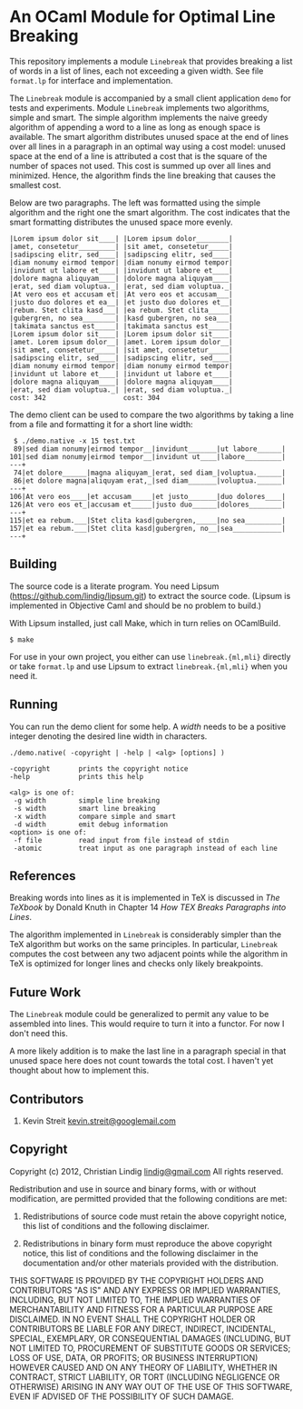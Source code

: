 
# An OCaml Module for Optimal Line Breaking 

This repository implements a module `Linebreak` that provides
breaking a list of words in a list of lines, each not exceeding 
a given width. See file `format.lp` for interface and implementation.

The `Linebreak` module is accompanied by a small client application `demo`
for tests and experiments. Module `Linebreak` implements two algorithms,
simple and smart. The simple algorithm implements the naive greedy
algorithm of appending a word to a line as long as enough space is
available. The smart algorithm distributes unused space at the end of lines
over all lines in a paragraph in an optimal way using a cost model: unused
space at the end of a line is attributed a cost that is the square of the
number of spaces not used. This cost is summed up over all lines and
minimized. Hence, the algorithm finds the line breaking that causes the
smallest cost.

Below are two paragraphs. The left was formatted using the simple
algorithm and the right one the smart algorithm. The cost indicates
that the smart formatting distributes the unused space more evenly.

    |Lorem ipsum dolor sit____| |Lorem ipsum dolor________|
    |amet, consetetur_________| |sit amet, consetetur_____|
    |sadipscing elitr, sed____| |sadipscing elitr, sed____|
    |diam nonumy eirmod tempor| |diam nonumy eirmod tempor|
    |invidunt ut labore et____| |invidunt ut labore et____|
    |dolore magna aliquyam____| |dolore magna aliquyam____|
    |erat, sed diam voluptua._| |erat, sed diam voluptua._|
    |At vero eos et accusam et| |At vero eos et accusam___|
    |justo duo dolores et ea__| |et justo duo dolores et__|
    |rebum. Stet clita kasd___| |ea rebum. Stet clita_____|
    |gubergren, no sea________| |kasd gubergren, no sea___|
    |takimata sanctus est_____| |takimata sanctus est_____|
    |Lorem ipsum dolor sit____| |Lorem ipsum dolor sit____|
    |amet. Lorem ipsum dolor__| |amet. Lorem ipsum dolor__|
    |sit amet, consetetur_____| |sit amet, consetetur_____|
    |sadipscing elitr, sed____| |sadipscing elitr, sed____|
    |diam nonumy eirmod tempor| |diam nonumy eirmod tempor|
    |invidunt ut labore et____| |invidunt ut labore et____|
    |dolore magna aliquyam____| |dolore magna aliquyam____|
    |erat, sed diam voluptua._| |erat, sed diam voluptua._|
    cost: 342                   cost: 304 

The demo client can be used to compare the two algorithms by
taking a line from a file and formatting it for a short line width:

     $ ./demo.native -x 15 test.txt 
     89|sed diam nonumy|eirmod tempor__|invidunt_______|ut labore______|
    101|sed diam nonumy|eirmod tempor__|invidunt ut____|labore_________|
    ---+
     74|et dolore______|magna aliquyam_|erat, sed diam_|voluptua.______|
     86|et dolore magna|aliquyam erat,_|sed diam_______|voluptua.______|
    ---+
    106|At vero eos____|et accusam_____|et justo_______|duo dolores____|
    126|At vero eos et_|accusam et_____|justo duo______|dolores________|
    ---+
    115|et ea rebum.___|Stet clita kasd|gubergren,_____|no sea_________|
    157|et ea rebum.___|Stet clita kasd|gubergren, no__|sea____________|
    ---+

## Building

The source code is a literate program. You need Lipsum
(https://github.com/lindig/lipsum.git) to extract the source code. (Lipsum
is implemented in Objective Caml and should be no problem to build.)

With Lipsum installed, just call Make, which in turn relies on OCamlBuild.

    $ make

For use in your own project, you either can use `linebreak.{ml,mli}`
directly or take `format.lp` and use Lipsum to extract `linebreak.{ml,mli}`
when you need it.

## Running

You can run the demo client for some help. A _width_ needs to be a positive
integer denoting the desired line width in characters.


    ./demo.native( -copyright | -help | <alg> [options] )

    -copyright       prints the copyright notice
    -help            prints this help

    <alg> is one of:
     -g width        simple line breaking
     -s width        smart line breaking
     -x width        compare simple and smart
     -d width        emit debug information
    <option> is one of:
     -f file         read input from file instead of stdin
     -atomic         treat input as one paragraph instead of each line

## References

Breaking words into lines as it is implemented in TeX is discussed in _The
TeXbook_ by Donald Knuth in Chapter 14 _How TEX Breaks Paragraphs into
Lines_. 

The algorithm implemented in `Linebreak` is considerably simpler than the
TeX algorithm but works on the same principles. In particular, `Linebreak`
computes the cost between any two adjacent points while the algorithm in
TeX is optimized for longer lines and checks only likely breakpoints.

## Future Work

The `Linebreak` module could be generalized to permit any value to be
assembled into lines. This would require to turn it into a functor. 
For now I don't need this.

A more likely addition is to make the last line in a paragraph special in
that unused space here does not count towards the total cost. I haven't yet
thought about how to implement this.

## Contributors

1. Kevin Streit <kevin.streit@googlemail.com>

## Copyright

Copyright (c) 2012, Christian Lindig <lindig@gmail.com>
All rights reserved.

Redistribution and use in source and binary forms, with or
without modification, are permitted provided that the following
conditions are met:

 1. Redistributions of source code must retain the above copyright
    notice, this list of conditions and the following disclaimer.

 2. Redistributions in binary form must reproduce the above copyright
    notice, this list of conditions and the following disclaimer in
    the documentation and/or other materials provided with the
    distribution.

THIS SOFTWARE IS PROVIDED BY THE COPYRIGHT HOLDERS AND
CONTRIBUTORS "AS IS" AND ANY EXPRESS OR IMPLIED WARRANTIES,
INCLUDING, BUT NOT LIMITED TO, THE IMPLIED WARRANTIES OF
MERCHANTABILITY AND FITNESS FOR A PARTICULAR PURPOSE ARE
DISCLAIMED. IN NO EVENT SHALL THE COPYRIGHT HOLDER OR
CONTRIBUTORS BE LIABLE FOR ANY DIRECT, INDIRECT, INCIDENTAL,
SPECIAL, EXEMPLARY, OR CONSEQUENTIAL DAMAGES (INCLUDING, BUT NOT
LIMITED TO, PROCUREMENT OF SUBSTITUTE GOODS OR SERVICES; LOSS OF
USE, DATA, OR PROFITS; OR BUSINESS INTERRUPTION) HOWEVER CAUSED
AND ON ANY THEORY OF LIABILITY, WHETHER IN CONTRACT, STRICT
LIABILITY, OR TORT (INCLUDING NEGLIGENCE OR OTHERWISE) ARISING IN
ANY WAY OUT OF THE USE OF THIS SOFTWARE, EVEN IF ADVISED OF THE
POSSIBILITY OF SUCH DAMAGE.





















